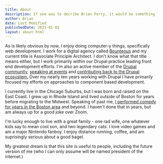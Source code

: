 ```yaml
---
title: About
description: If one was to decribe Brian Perry, it would be something like this.
author: Brian
date: Last Modified
publishedDate: 2021-01-02
layout: about.html
---
```


As is likely obvious by now, I enjoy doing computer-y things, specifically web development. I work for a digital agency called [Bounteous](https://bounteous.com) and my current title is Associate Principle Architect. I don't know what that title means either, but I work primarily within our Drupal practice leading front end development efforts. I'm also an active member of the [Drupal community](https://www.drupal.org/community), [speaking at events](https://noti.st/brianperry) and [contributing back to the Drupal ecosystem.](https://www.drupal.org/u/brianperry) Over my nearly ten years working with Drupal I have primarily focused my efforts on approaches to component based development.    

I currently live in the Chicago Suburbs, but I was born and raised on the East Coast. I grew up in Rhode Island and lived outside of Boston for years before migrating to the Midwest. Speaking of past me, [I performed comedy for years in the Boston area](https://www.improvboston.com/) and beyond. I haven't done that in years, but am always up for a good joke over Zoom.

I'm lucky enough to live with a great family - one rad wife, one whatever kids say to mean cool son, and two legendary cats. I love video games and am a major Nintendo fanboy. I enjoy distance running, coffee, and am suprisingly serious about a good bagel.

My greatest dream is that this site is useful to people, including the future version of me (who I can only assume will be named president of the internet.)